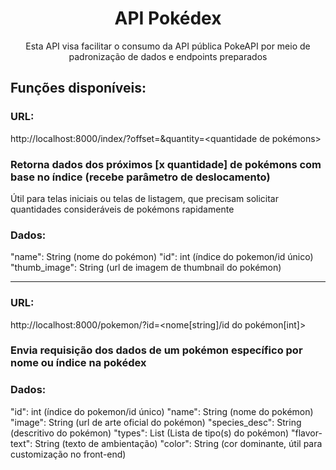 <div align=center>
  
  # API Pokédex

Esta API visa facilitar o consumo da API pública PokeAPI por meio de padronização de dados e endpoints preparados
</div>

## Funções disponíveis: 
  ### URL:
  http://localhost:8000/index/?offset=<deslocamento>&quantity=<quantidade de pokémons>
  
  ### Retorna dados dos próximos [x quantidade] de pokémons com base no índice (recebe parâmetro de deslocamento)
  Útil para telas iniciais ou telas de listagem, que precisam solicitar quantidades consideráveis de pokémons rapidamente

  ### Dados:
  "name": String (nome do pokémon)
  "id": int (índice do pokemon/id único)
  "thumb_image": String (url de imagem de thumbnail do pokémon)

<hr>

  ### URL:
  http://localhost:8000/pokemon/?id=<nome[string]/id do pokémon[int]>
  
  ### Envia requisição dos dados de um pokémon específico por nome ou índice na pokédex
  ### Dados:
  "id": int (índice do pokemon/id único)
  "name": String (nome do pokémon)
  "image": String (url de arte oficial do pokémon)
  "species_desc": String (descritivo do pokémon)
  "types": List<String> (Lista de tipo(s) do pokémon)
  "flavor-text": String (texto de ambientação)
  "color": String (cor dominante, útil para customização no front-end)
